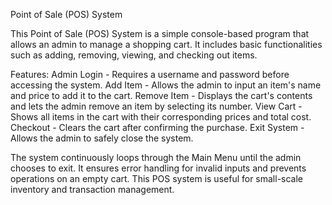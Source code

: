 Point of Sale (POS) System

This Point of Sale (POS) System is a simple console-based program that allows an admin to manage a shopping cart. It includes basic functionalities such as adding, removing, viewing, and checking out items.

Features:
Admin Login - Requires a username and password before accessing the system.
Add Item - Allows the admin to input an item's name and price to add it to the cart.
Remove Item - Displays the cart's contents and lets the admin remove an item by selecting its number.
View Cart - Shows all items in the cart with their corresponding prices and total cost.
Checkout - Clears the cart after confirming the purchase.
Exit System - Allows the admin to safely close the system.

The system continuously loops through the Main Menu until the admin chooses to exit. It ensures error handling for invalid inputs and prevents operations on an empty cart. This POS system is useful for small-scale inventory and transaction management. 
